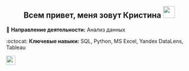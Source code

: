 

<h2 align="center">Всем привет, меня зовут Кристина </a> 
<img src="https://github.com/blackcater/blackcater/raw/main/images/Hi.gif" height="32"/></h2>
 
🔀 **Направление деятельности:** Анализ данных  
   
:octocat: **Ключевые навыки:** SQL, Python, MS Excel, Yandex DataLens, Tableau  

<p> <a href="https://t.me/KrisParfe"><img src="https://img.shields.io/badge/telegram-%230077B5.svg?&style=for-the-badge&logo=telegram&logoColor=white" height=25></a>  </p>

<!--
**KrisParfe/KrisParfe** is a ✨ _special_ ✨ repository because its `README.md` (this file) appears on your GitHub profile.
<h3 align="center">Я аналитик данных, новичок в IT-сфере, но имею 10-ти летний опыт аналитики социально-экономического развития субъектов РФ </h3> 

✉️ **Как со мной связаться**: <p> <a href="https://t.me/KrisParfe"><img src="https://img.shields.io/badge/telegram-%230077B5.svg?&style=for-the-badge&logo=telegram&logoColor=white" height=25></a>  </p>

Here are some ideas to get you started:

- 🔭 I’m currently working on ...
- 🌱 I’m currently learning ...
- 👯 I’m looking to collaborate on ...
- 🤔 I’m looking for help with ...
- 💬 Ask me about ...
- 📫 How to reach me: ...
- 😄 Pronouns: ...
- ⚡ Fun fact: ...
-->
